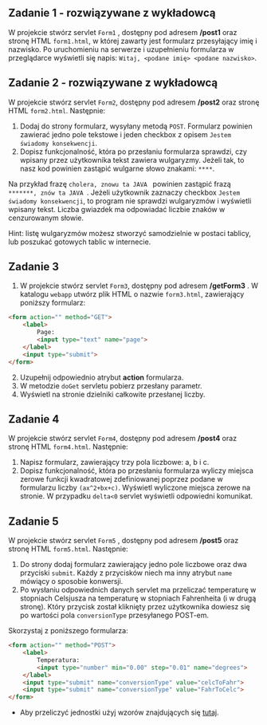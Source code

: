 ## Zadanie 1 - rozwiązywane z wykładowcą

W projekcie stwórz servlet `Form1` , dostępny pod adresem **/post1** oraz stronę HTML `form1.html`, 
w której zawarty jest formularz przesyłający imię i nazwisko.
Po uruchomieniu na serwerze i uzupełnieniu formularza w przeglądarce wyświetli się napis:
  `Witaj, <podane imię> <podane nazwisko>`.



## Zadanie 2 - rozwiązywane z wykładowcą

W projekcie stwórz servlet `Form2`, dostępny pod adresem **/post2** oraz stronę HTML `form2.html`. Następnie:
1. Dodaj do strony formularz, wysyłany metodą `POST`. 
Formularz powinien zawierać jedno pole tekstowe i jeden checkbox z opisem `Jestem świadomy konsekwencji`.
2. Dopisz funkcjonalność, która po przesłaniu formularza sprawdzi, 
czy wpisany przez użytkownika tekst zawiera wulgaryzmy.
 Jeżeli tak, to nasz kod powinien zastąpić wulgarne słowo znakami: `****`.

Na przykład frazę `cholera, znowu ta JAVA ` powinien zastąpić frazą `*******, znów ta JAVA `.
Jeżeli użytkownik zaznaczy checkbox `Jestem świadomy konsekwencji`, to program nie sprawdzi wulgaryzmów i wyświetli wpisany tekst.
Liczba gwiazdek ma odpowiadać liczbie znaków w cenzurowanym słowie.


Hint: listę wulgaryzmów możesz stworzyć samodzielnie w postaci tablicy, lub poszukać gotowych tablic w internecie.


## Zadanie 3

1. W projekcie stwórz servlet `Form3`, dostępny pod adresem **/getForm3** .
W katalogu `webapp` utwórz plik HTML o nazwie `form3.html`, zawierający poniższy formularz:

```html
<form action="" method="GET">
    <label>
        Page:
        <input type="text" name="page">
    </label>
    <input type="submit">
</form>
```
2. Uzupełnij odpowiednio atrybut **action** formularza.
3. W metodzie  `doGet` servletu pobierz przesłany parametr.
4. Wyświetl na stronie dzielniki całkowite przesłanej liczby.


## Zadanie 4

W projekcie stwórz servlet `Form4`, dostępny pod adresem **/post4** oraz stronę HTML `form4.html`. Następnie:
1. Napisz formularz, zawierający trzy pola liczbowe: a, b i c. 
2. Dopisz funkcjonalność, która po przesłaniu formularza wyliczy miejsca zerowe funkcji kwadratowej zdefiniowanej 
poprzez podane w formularzu liczby `(ax^2+bx+c)`. Wyświetl wyliczone miejsca zerowe na stronie.
W przypadku `delta<0` servlet wyświetli odpowiedni komunikat.


## Zadanie 5

W projekcie stwórz servlet  `Form5` , dostępny pod adresem **/post5** oraz stronę HTML `form5.html`. Następnie:
1. Do strony dodaj formularz zawierający jedno pole liczbowe oraz dwa przyciski `submit`.
 Każdy z przycisków niech ma inny atrybut `name` mówiący o sposobie konwersji. 
3. Po wysłaniu odpowiednich danych servlet ma przeliczać temperaturę w stopniach Celsjusza na temperaturę w stopniach Fahrenheita (i w drugą stronę). 
Który przycisk został kliknięty przez użytkownika dowiesz się po wartości pola `conversionType` przesyłanego POST-em.

Skorzystaj z poniższego formularza:
```html
<form action="" method="POST">
    <label>
        Temperatura:
        <input type="number" min="0.00" step="0.01" name="degrees">
    </label>
    <input type="submit" name="conversionType" value="celcToFahr">
    <input type="submit" name="conversionType" value="FahrToCelc">
</form>
``` 
* Aby przeliczyć jednostki użyj wzorów znajdujących się [tutaj][degrees-convertion].

[degrees-convertion]:https://pl.wikipedia.org/wiki/Skala_Fahrenheita#Spos.C3.B3b_dok.C5.82adny


